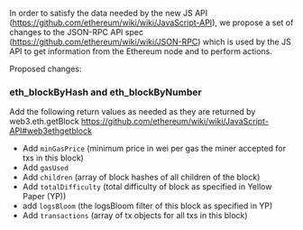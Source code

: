 In order to satisfy the data needed by the new JS API (https://github.com/ethereum/wiki/wiki/JavaScript-API), we propose a set of changes to the JSON-RPC API spec (https://github.com/ethereum/wiki/wiki/JSON-RPC) which is used by the JS API to get information from the Ethereum node and to perform actions.

Proposed changes:

### eth_blockByHash and eth_blockByNumber 

Add the following return values as needed as they are returned by 
web3.eth.getBlock https://github.com/ethereum/wiki/wiki/JavaScript-API#web3ethgetblock

* Add `minGasPrice` (minimum price in wei per gas the miner accepted for txs in this block)
* Add `gasUsed`
* Add `children` (array of block hashes of all children of the block)
* Add `totalDifficulty` (total difficulty of block as specified in Yellow Paper (YP))
* add `logsBloom` (the logsBloom filter of this block as specified in YP)
* Add `transactions` (array of tx objects for all txs in this block)


